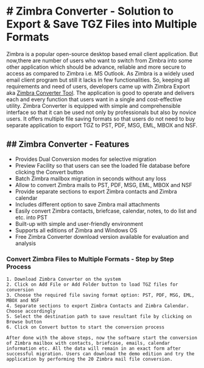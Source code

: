 # # Zimbra Converter - Solution to Export & Save TGZ Files into Multiple Formats #

Zimbra is a popular open-source desktop based email client application. But now,there are number of users who want to switch from Zimbra into some other application which should be advance, reliable and more secure to access as compared to Zimbra i.e. MS Outlook. As Zimbra is a widely used email client program but still it lacks in few functionalities. So, keeping all requirements and need of users, developers came up with Zimbra Export aka [Zimbra Converter Tool](http://www.cubexsoft.com/zimbra-export/). The application is good to operate and delivers each and every function that users want in a single and cost-effective utility. Zimbra Converter is equipped with simple and comprehensible interface so that it can be used not only by professionals but also by novice users. It offers multiple file saving formats so that users do not need to buy separate application to export TGZ to PST, PDF, MSG, EML, MBOX and NSF. 

## ## Zimbra Converter - Features ##

* Provides Dual Conversion modes for selective migration
* Preview Facility so that users can see the loaded file database before clicking the Convert button
* Batch Zimbra mailbox migration in seconds without any loss
* Allow to convert Zimbra mails to PST, PDF, MSG, EML, MBOX and NSF
* Provide separate sections to export Zimbra contacts and Zimbra calendar
* Includes different option to save Zimbra mail attachments
* Easily convert Zimbra contacts, briefcase, calendar, notes, to do list and etc. into PST
* Built-up with simple and user-friendly environment
* Supports all editions of Zimbra and Windows OS
* Free Zimbra Converter download version available for evaluation and analysis

### Convert Zimbra Files to Multiple Formats - Step by Step Process ###
```
1. Download Zimbra Converter on the system
2. Click on Add File or Add Folder button to load TGZ files for conversion
3. Choose the required file saving format option: PST, PDF, MSG, EML, MBOX and NSF
4. Separate sections to export Zimbra Contacts and Zimbra Calendar. Choose accordingly
5. Select the destination path to save resultant file by clicking on Browse button
6. Click on Convert button to start the conversion process

After done with the above steps, now the software start the conversion of Zimbra mailbox with contacts, briefcase, emails, calendar information etc. All the data will remain in an exact form after successful migration. Users can download the demo edition and try the application by performing the 20 Zimbra mail file conversion.

